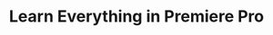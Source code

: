 ---
layout: course
title: Learn Everything in Premiere Pro
educator: Digby Hogan
image: /assets/images/courses/learn-everything-in-premiere-pro.jpg
course_url: https://www.mzed.com/courses/learn-everything-in-premiere-pro
description: A comprehensive 25-hour course covering all aspects of Adobe Premiere Pro across 13 topics. Perfect for beginners and advanced editors.
lessons: 105
runtime: 25h 39m
position: 23
topics: editing
show_stats: true
show_pricing: true
--- 